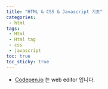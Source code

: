 ```yaml
---
title: "HTML & CSS & Javascript 기초"
categories:
 - html
tags:
 - Html 
 - Html tag
 - css
 - javascript
toc: true
toc_sticky: true
---
```


- [Codepen.io](https://codepen.io) 는 web editor 입니다. 